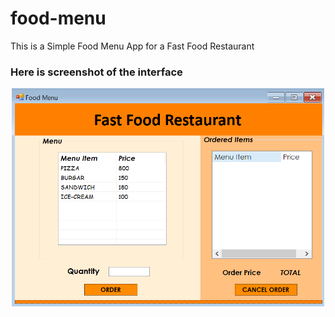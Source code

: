 # food-menu
This is a Simple Food Menu App for a Fast Food Restaurant

###  Here is screenshot of the interface
<p align="center">
  <img src="Interface.png" width="500" alt="interface">
</p>
